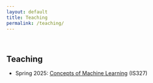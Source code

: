 ```yaml
---
layout: default
title: Teaching
permalink: /teaching/
---
```


<h1 id="teaching"></h1>

<h2 style="margin: 60px 0px -15px;">Teaching</h2>
<br>

- Spring 2025: [Concepts of Machine Learning](https://courses.illinois.edu/schedule/2025/spring/IS/327) (IS327)
